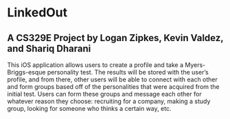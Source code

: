 # LinkedOut
## A CS329E Project by Logan Zipkes, Kevin Valdez, and Shariq Dharani

This iOS application allows users to create a profile and take a Myers-Briggs-esque personality test. The results will be stored with the user’s profile, and from there, other users will be able to connect with each other and form groups based off of the personalities that were acquired from the initial test. Users can form these groups and message each other for whatever reason they choose: recruiting for a company, making a study group, looking for someone who thinks a certain way, etc.